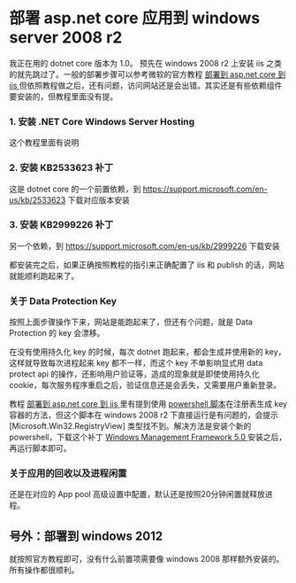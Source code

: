 # 部署 asp.net core 应用到 windows server 2008 r2

我正在用的 dotnet core 版本为 1.0。
预先在 windows 2008 r2 上安装 iis 之类的就先跳过了。一般的部署步骤可以参考微软的官方教程 [部署到 asp.net core 到 iis ](https://docs.asp.net/en/latest/publishing/iis.html)
但依照教程做之后，还有问题，访问网站还是会出错。其实还是有些依赖组件要安装的，但教程里面没有提。
### 1. 安装 .NET Core Windows Server Hosting 
这个教程里面有说明
### 2. 安装 KB2533623 补丁
这是 dotnet core 的一个前置依赖，到 https://support.microsoft.com/en-us/kb/2533623 下载对应版本安装
### 3. 安装 KB2999226 补丁
另一个依赖，到 https://support.microsoft.com/en-us/kb/2999226 下载安装

都安装完之后，如果正确按照教程的指引来正确配置了 iis 和 publish 的话，网站就能顺利跑起来了。


### 关于 Data Protection Key
按照上面步骤操作下来，网站是能跑起来了，但还有个问题，就是 Data Protection 的 key 会漂移。  

在没有使用持久化 key 的时候，每次 dotnet 跑起来，都会生成并使用新的 key，这样就导致每次进程起来 key 都不一样，而这个 key 不单影响显式用 data protect api 的操作，还影响用户验证等，造成的现象就是即使使用持久化 cookie，每次服务程序重启之后，验证信息还是会丢失，又需要用户重新登录。  

教程 [部署到 asp.net core 到 iis ](https://docs.asp.net/en/latest/publishing/iis.html) 里有提到使用 [powershell 脚本](https://github.com/aspnet/DataProtection/blob/dev/Provision-AutoGenKeys.ps1)在注册表生成 key 容器的方法，但这个脚本在 windows 2008 r2 下直接运行是有问题的，会提示 [Microsoft.Win32.RegistryView] 类型找不到。解决方法是安装个新的 powershell，下载这个补丁 [ Windows Management Framework 5.0 ](https://www.microsoft.com/en-us/download/details.aspx?id=50395) 安装之后，再运行脚本即可。

### 关于应用的回收以及进程闲置
还是在对应的 App pool 高级设置中配置，默认还是按照20分钟闲置就释放进程。


## 号外：部署到 windows 2012
就按照官方教程即可，没有什么前置项需要像 windows 2008 那样额外安装的。所有操作都很顺利。